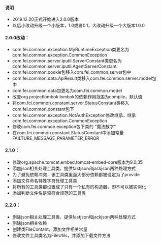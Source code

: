 #### 说明
*   2019.12.20正式开始进入2.0.0版本
*   以后小改动升级一个小版本，1.0或者0.1，大改动升级一个大版本1.0.0


#### 2.0.0改动：
*   com.fei.common.exception.MyRuntimeException类更名为com.fei.common.exception.CommonException
*   com.fei.common.server.iputil.ServerConstant类更名为com.fei.common.server.iputil.AgentServerConstant
*   com.fei.common.cookie包移入com.fei.common.server包中
*   com.fei.common.data.ApiResult类移入com.fei.common.server.model包中
*   com.fei.common.data包更名为com.fei.common.model
*   改变org.projectlombok.lombok的依赖作用范围为compile，默认值
*   将com.fei.common.constant.server.StatusConstant类移入com.fei.common.constant包下
*   com.fei.common.exception.NotAuthException修改继承，继承com.fei.common.exception.CommonException
*   修改com.fei.common.exception包下类的 "魔法数字" 
*   在com.fei.common.constant.StatusConstant中添加常量FAILTURE_MESSAGE_PARAMETER_ERROR

#### 2.1.0：
*   修改org.apache.tomcat.embed.tomcat-embed-core版本为9.0.35
*   添加json相关处理工具类，提供fastjson和jackjson两种处理方式
*   为了避免依赖冲突，该工具类里面大部分依赖都被设定为了provide
*   添加文件命名特殊字符处理工具类
*   将所有的工具类都设置成了只有一个私有的构造器，即不可以被实例化
*   添加判断文件名是否符合规范的工具类

#### 2.2.0：
*   删除json相关处理工具类，提供fastjson和jackjson两种处理方式
*   删除json相关依赖
*   创建类FileContant，添加文件相关常量
*   修改文件工具类名为FileUtils，并添加下载文件方法